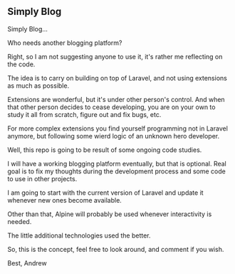 ## Simply Blog

Simply Blog...

Who needs another blogging platform?

Right, so I am not suggesting anyone to use it, it's rather me reflecting on the code.

The idea is to carry on building on top of Laravel, and not using extensions as much as possible.

Extensions are wonderful, but it's under other person's control. And when that other person decides to cease developing, you are on your own to study it all from scratch, figure out and fix bugs, etc.

For more complex extensions you find yourself programming not in Laravel anymore, but following some wierd logic of an unknown hero developer.

Well, this repo is going to be result of some ongoing code studies.

I will have a working blogging platform eventually, but that is optional. Real goal is to fix my thoughts during the development process and some code to use in other projects.

I am going to start with the current version of Laravel and update it whenever new ones become available.

Other than that, Alpine will probably be used whenever interactivity is needed.

The little additional technologies used the better.

So, this is the concept, feel free to look around, and comment if you wish.

Best,
Andrew
